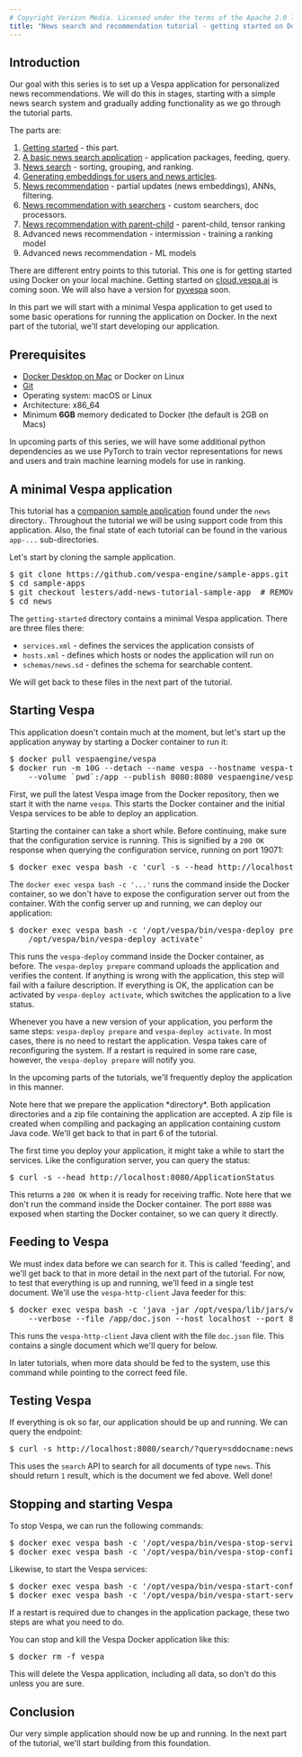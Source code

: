 ```yaml
---
# Copyright Verizon Media. Licensed under the terms of the Apache 2.0 license. See LICENSE in the project root.
title: "News search and recommendation tutorial - getting started on Docker"
---
```


## Introduction

Our goal with this series is to set up a Vespa application for personalized
news recommendations. We will do this in stages, starting with a simple news
search system and gradually adding functionality as we go through the
tutorial parts.

The parts are:  

1. [Getting started](news-1-getting-started.html) - this part.
2. [A basic news search application](news-2-basic-feeding-and-query.html) - application packages, feeding, query.
3. [News search](news-3-searching) - sorting, grouping, and ranking.
4. [Generating embeddings for users and news articles](news-4-embeddings.html).
5. [News recommendation](news-5-recommendation.html) - partial updates (news embeddings), ANNs, filtering.
6. [News recommendation with searchers](news-6-recommendation-with-searchers.html) - custom searchers, doc processors.
7. [News recommendation with parent-child](news-7-recommendation-with-parent-child.html) - parent-child, tensor ranking
8. Advanced news recommendation - intermission - training a ranking model
9. Advanced news recommendation - ML models

There are different entry points to this tutorial. This one is for getting
started using Docker on your local machine. Getting started on 
[cloud.vespa.ai](https://cloud.vespa.ai) is coming soon. We will also have a
version for [pyvespa](https://github.com/vespa-engine/pyvespa) soon.

In this part we will start with a minimal Vespa application to
get used to some basic operations for running the application on Docker.
In the next part of the tutorial, we'll start developing our application.

## Prerequisites

- [Docker Desktop on Mac](https://docs.docker.com/docker-for-mac/install) 
  or Docker on Linux
- [Git](https://git-scm.com/downloads)
- Operating system: macOS or Linux
- Architecture: x86_64
- Minimum **6GB** memory dedicated to Docker (the default is 2GB on Macs)

In upcoming parts of this series, we will have some additional python
dependencies as we use PyTorch to train vector representations for news and
users and train machine learning models for use in ranking.

## A minimal Vespa application

This tutorial has a [companion sample
application](https://github.com/vespa-engine/sample-apps.git) found 
under the `news` directory.. Throughout the tutorial we will be 
using support code from this application. Also, the final state of 
each tutorial can be found in the various `app-...` sub-directories.

Let's start by cloning the sample application. 

<pre data-test="exec">
$ git clone https://github.com/vespa-engine/sample-apps.git
$ cd sample-apps
$ git checkout lesters/add-news-tutorial-sample-app  # REMOVE me when merged
$ cd news
</pre>

The `getting-started` directory contains a minimal Vespa application. There
are three files there:

- `services.xml` -  defines the services the application consists of
- `hosts.xml` - defines which hosts or nodes the application will run on
- `schemas/news.sd` - defines the schema for searchable content. 

We will get back to these files in the next part of the tutorial.

## Starting Vespa

This application doesn't contain much at the moment, but let's start up the
application anyway by starting a Docker container to run it:

<pre data-test="exec">
$ docker pull vespaengine/vespa
$ docker run -m 10G --detach --name vespa --hostname vespa-tutorial \
    --volume `pwd`:/app --publish 8080:8080 vespaengine/vespa
</pre>

First, we pull the latest Vespa image from the Docker repository, then we
start it with the name `vespa`. This starts the Docker container and the
initial Vespa services to be able to deploy an application.

Starting the container can take a short while. Before continuing, make sure
that the configuration service is running. This is signified by a `200 OK`
response when querying the configuration service, running on port 19071:

<pre data-test="exec" data-test-wait-for="200 OK">
$ docker exec vespa bash -c 'curl -s --head http://localhost:19071/ApplicationStatus'
</pre>

The `docker exec vespa bash -c '...'` runs the command inside the Docker
container, so we don't have to expose the configuration server out from the
container. With the config server up and running, we can deploy our application:

<pre data-test="exec">
$ docker exec vespa bash -c '/opt/vespa/bin/vespa-deploy prepare /app/app-1-getting-started && \
    /opt/vespa/bin/vespa-deploy activate'
</pre>

This runs the `vespa-deploy` command inside the Docker container, as before.
The `vespa-deploy prepare` command uploads the application and verifies the
content. If anything is wrong with the application, this step will fail with
a failure description. If everything is OK, the application can be activated by
`vespa-deploy activate`, which switches the application to a live status.

Whenever you have a new version of your application, you perform the same
steps: `vespa-deploy prepare` and `vespa-deploy activate`. In most cases,
there is no need to restart the application. Vespa takes care of
reconfiguring the system. If a restart is required in some rare case,
however, the `vespa-deploy prepare` will notify you.

In the upcoming parts of the tutorials, we'll frequently deploy the 
application in this manner. 

<p class="alert alert-success"> 
Note here that we prepare the application *directory*. Both
application directories and a zip file containing the application are
accepted. A zip file is created when compiling and packaging an
application containing custom Java code. We'll get back to that in part 6 
of the tutorial.
</p>

The first time you deploy your application, it might take a while to
start the services. Like the configuration server, you can query the 
status:

<pre data-test="exec" data-test-wait-for="200 OK">
$ curl -s --head http://localhost:8080/ApplicationStatus
</pre>

This returns a `200 OK` when it is ready for receiving traffic. Note here 
that we don't run the command inside the Docker container. The port `8080`
was exposed when starting the Docker container, so we can query it directly.

## Feeding to Vespa

We must index data before we can search for it. This is called 'feeding', and
we'll get back to that in more detail in the next part of the tutorial. For
now, to test that everything is up and running, we'll feed in a single test
document. We'll use the `vespa-http-client` Java feeder for this:

<pre data-test="exec" >
$ docker exec vespa bash -c 'java -jar /opt/vespa/lib/jars/vespa-http-client-jar-with-dependencies.jar \
    --verbose --file /app/doc.json --host localhost --port 8080'
</pre>

This runs the `vespa-http-client` Java client with the file 
`doc.json` file. This contains a single document which we'll 
query for below.

In later tutorials, when more data should be fed to the system,
use this command while pointing to the correct feed file.

## Testing Vespa

If everything is ok so far, our application should be up and running. We 
can query the endpoint:

<pre data-test="exec" data-test-assert-contains='Hello world!'>
$ curl -s http://localhost:8080/search/?query=sddocname:news
</pre>

This uses the `search` API to search for all documents of type `news`.
This should return `1` result, which is the document we fed above.
Well done!


## Stopping and starting Vespa

To stop Vespa, we can run the following commands:

<pre>
$ docker exec vespa bash -c '/opt/vespa/bin/vespa-stop-services'
$ docker exec vespa bash -c '/opt/vespa/bin/vespa-stop-configserver'
</pre>

Likewise, to start the Vespa services:

<pre>
$ docker exec vespa bash -c '/opt/vespa/bin/vespa-start-configserver'
$ docker exec vespa bash -c '/opt/vespa/bin/vespa-start-services'
</pre>

If a restart is required due to changes in the application package,
these two steps are what you need to do.

You can stop and kill the Vespa Docker application like this:

<pre data-test="after">
$ docker rm -f vespa
</pre>

This will delete the Vespa application, including all data, so 
don't do this unless you are sure.

## Conclusion

Our very simple application should now be up and running. In 
the next part of the tutorial, we'll start building from this 
foundation.

<script>
function processFilePREs() {
    var tags = document.getElementsByTagName("pre");

    // copy elements, because the list above is mutated by the insert html below
    var elems = [];
    for (i = 0; i < tags.length; i++) {
        elems.push(tags[i]);
    }

    for (i = 0; i < elems.length; i++) {
        var elem = elems[i];
        if (elem.getAttribute("data-test") === "file") {
            var html = elem.innerHTML;
            elem.innerHTML = html.replace(/<!--\?/g, "<?").replace(/\?-->/g, "?>").replace(/</g, "&lt;").replace(/>/g, "&gt;");
            elem.insertAdjacentHTML("beforebegin", "<pre class=\"filepath\">file: " + elem.getAttribute("data-path") + "</pre>");
        }
    }
};

processFilePREs();

</script>